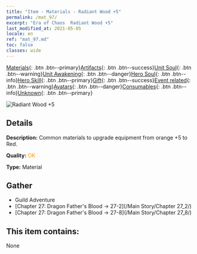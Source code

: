 ```yaml
---
title: "Item - Materials - Radiant Wood +5"
permalink: /mat_97/
excerpt: "Era of Chaos  Radiant Wood +5"
last_modified_at: 2021-05-05
locale: en
ref: "mat_97.md"
toc: false
classes: wide
---
```

 [Materials](/Items/){: .btn .btn--primary}[Artifacts](/Items/Artifacts/){: .btn .btn--success}[Unit Soul](/Items/UnitSoul/){: .btn .btn--warning}[Unit Awakening](/Items/UnitAwakening/){: .btn .btn--danger}[Hero Soul](/Items/HeroSoul/){: .btn .btn--info}[Hero Skill](/Items/HeroSkill/){: .btn .btn--primary}[Gift](/Items/Gift/){: .btn .btn--success}[Event related](/Items/Events/){: .btn .btn--warning}[Avatars](/Items/Avatars/){: .btn .btn--danger}[Consumables](/Items/Consumables/){: .btn .btn--info}[Unknown](/Items/Unknown/){: .btn .btn--primary}

 ![Radiant Wood +5](/images/t/i_cailiao_mucai3.png)

## Details
 **Description:** Common materials to upgrade equipment from orange +5 to Red.

 **Quality:** <span style="color: #FF8C00">OK</span>

 **Type:** Material

## Gather

*    Guild Adventure 
*    [Chapter 27: Dragon Father's Blood -> 27-2](/Main Story/Chapter 27_2/) 
*    [Chapter 27: Dragon Father's Blood -> 27-8](/Main Story/Chapter 27_8/) 

## This item contains:

  None

